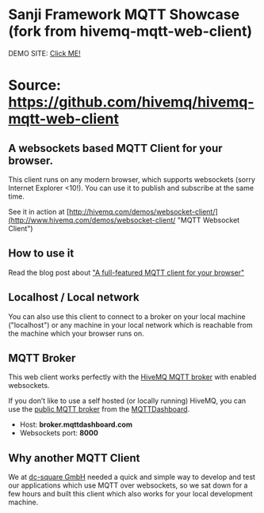 Sanji Framework MQTT Showcase (fork from hivemq-mqtt-web-client)
======================

DEMO SITE: [Click ME!](http://192.168.31.86/mqtt-web/)

Source: https://github.com/hivemq/hivemq-mqtt-web-client
======================

## A websockets based MQTT Client for your browser.

This client runs on any modern browser, which supports websockets (sorry Internet Explorer <10!).
You can use it to publish and subscribe at the same time.

See it in action at [http://hivemq.com/demos/websocket-client/](http://www.hivemq.com/demos/websocket-client/ "MQTT Websocket Client")

## How to use it

Read the blog post about ["A full-featured MQTT client for your browser"](http://www.hivemq.com/full-featured-mqtt-client-browser/ "A full-featured MQTT client for your browser")


## Localhost / Local network

You can also use this client to connect to a broker on your local machine ("localhost") or any machine in your local network which is reachable from the machine which your browser runs on.



## MQTT Broker

This web client works perfectly with the [HiveMQ MQTT broker](http:://www.hivemq.com/ "HiveMQ MQTT Broker") with enabled websockets.

If you don’t like to use a self hosted (or locally running) HiveMQ, you can use the [public MQTT broker](http://www.hivemq.com/showcase/public-mqtt-broker/ "Public MQTT Server") from the [MQTTDashboard](http://www.mqttdashboard.com/ "MQTT Dashboard").

* Host: **broker.mqttdashboard.com**
* Websockets port: **8000**


## Why another MQTT Client

We at [dc-square GmbH](http://www.dc-square.de/en/ "dc-square GmbH") needed a quick and simple way to develop and test our applications which use MQTT over websockets, so we sat down for a few hours and built this client which also works for your local development machine.
